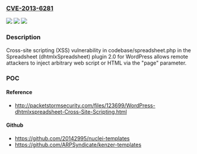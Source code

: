### [CVE-2013-6281](https://cve.mitre.org/cgi-bin/cvename.cgi?name=CVE-2013-6281)
![](https://img.shields.io/static/v1?label=Product&message=n%2Fa&color=blue)
![](https://img.shields.io/static/v1?label=Version&message=n%2Fa&color=blue)
![](https://img.shields.io/static/v1?label=Vulnerability&message=n%2Fa&color=brighgreen)

### Description

Cross-site scripting (XSS) vulnerability in codebase/spreadsheet.php in the Spreadsheet (dhtmlxSpreadsheet) plugin 2.0 for WordPress allows remote attackers to inject arbitrary web script or HTML via the "page" parameter.

### POC

#### Reference
- http://packetstormsecurity.com/files/123699/WordPress-dhtmlxspreadsheet-Cross-Site-Scripting.html

#### Github
- https://github.com/20142995/nuclei-templates
- https://github.com/ARPSyndicate/kenzer-templates

